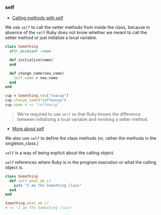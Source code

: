 ###  self

-   [Calling methods with self](https://launchschool.com/books/oo_ruby/read/classes_and_objects_part1#callingmethodswithself)

We use `self` to call the setter methods from inside the class, because in absence of the `self` Ruby does not know whether we meant to call the setter method or just initialize a local variable.

```ruby
class Something
  attr_accessor :name

  def initialize(name)
  end

  def change_name(new_name)
    self.name = new_name
  end
end

cup = Something.new("teacup")
cup.change_name("coffeecup")
cup.name # => "coffeecup"
```

> We're required to use `self` so that Ruby knows the difference between initializing a local variable and invoking a setter method.

-   [More about self](https://launchschool.com/books/oo_ruby/read/classes_and_objects_part2#moreaboutself)

We also use `self` to define the class methods (or, rather the methods in the singleton_class.)

`self` is a way of being explicit about the calling object.

`self` references where Ruby is in the program execution or what the calling object is.


```ruby
class Something
  def self.what_am_i?
    puts "I am the Something class"
  end
end

Something.what_am_i?
# => "I am the Something class"
```
